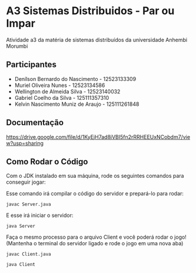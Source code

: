 # A3 Sistemas Distribuidos - Par ou Impar
Atividade a3 da matéria de sistemas distribuídos da universidade Anhembi Morumbi
 
## Participantes

* Denílson Bernardo do Nascimento - 12523133309
* Muriel Oliveira Nunes - 12523134586
* Wellington de Almeida Silva - 12523140032
* Gabriel Coelho da Silva - 125111357310
* Kelvin Nascimento Muniz de Araujo - 125111261848

## Documentação
https://drive.google.com/file/d/1KyEjH7ad8jVBI5fn2rRRHEEUxNCobdm7/view?usp=sharing

## Como Rodar o Código
Com o JDK instalado em sua máquina, rode os seguintes comandos para conseguir jogar:

Esse comando irá compilar o código do servidor e prepará-lo para rodar:
~~~
javac Server.java
~~~

E esse irá iniciar o servidor:
~~~
java Server
~~~

Faça o mesmo processo para o arquivo Client e você poderá rodar o jogo! (Mantenha o terminal do servidor ligado e rode o jogo em uma nova aba)
~~~
javac Client.java
~~~
~~~
java Client
~~~

